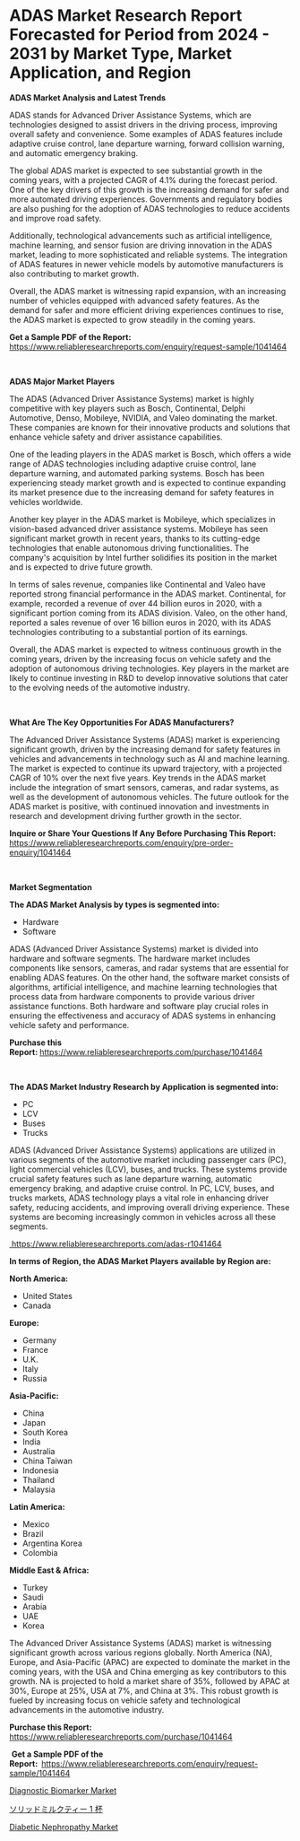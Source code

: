 <p><h1>ADAS Market Research Report Forecasted for Period from 2024 -  2031 by Market Type, Market Application, and Region</h1></p><p><strong>ADAS Market Analysis and Latest Trends</strong></p>
<p><p>ADAS stands for Advanced Driver Assistance Systems, which are technologies designed to assist drivers in the driving process, improving overall safety and convenience. Some examples of ADAS features include adaptive cruise control, lane departure warning, forward collision warning, and automatic emergency braking.</p><p>The global ADAS market is expected to see substantial growth in the coming years, with a projected CAGR of 4.1% during the forecast period. One of the key drivers of this growth is the increasing demand for safer and more automated driving experiences. Governments and regulatory bodies are also pushing for the adoption of ADAS technologies to reduce accidents and improve road safety.</p><p>Additionally, technological advancements such as artificial intelligence, machine learning, and sensor fusion are driving innovation in the ADAS market, leading to more sophisticated and reliable systems. The integration of ADAS features in newer vehicle models by automotive manufacturers is also contributing to market growth.</p><p>Overall, the ADAS market is witnessing rapid expansion, with an increasing number of vehicles equipped with advanced safety features. As the demand for safer and more efficient driving experiences continues to rise, the ADAS market is expected to grow steadily in the coming years.</p></p>
<p><strong>Get a Sample PDF of the Report:&nbsp;</strong> <a href="https://www.reliableresearchreports.com/enquiry/request-sample/1041464">https://www.reliableresearchreports.com/enquiry/request-sample/1041464</a></p>
<p>&nbsp;</p>
<p><strong>ADAS Major Market Players</strong></p>
<p><p>The ADAS (Advanced Driver Assistance Systems) market is highly competitive with key players such as Bosch, Continental, Delphi Automotive, Denso, Mobileye, NVIDIA, and Valeo dominating the market. These companies are known for their innovative products and solutions that enhance vehicle safety and driver assistance capabilities.</p><p>One of the leading players in the ADAS market is Bosch, which offers a wide range of ADAS technologies including adaptive cruise control, lane departure warning, and automated parking systems. Bosch has been experiencing steady market growth and is expected to continue expanding its market presence due to the increasing demand for safety features in vehicles worldwide.</p><p>Another key player in the ADAS market is Mobileye, which specializes in vision-based advanced driver assistance systems. Mobileye has seen significant market growth in recent years, thanks to its cutting-edge technologies that enable autonomous driving functionalities. The company's acquisition by Intel further solidifies its position in the market and is expected to drive future growth.</p><p>In terms of sales revenue, companies like Continental and Valeo have reported strong financial performance in the ADAS market. Continental, for example, recorded a revenue of over 44 billion euros in 2020, with a significant portion coming from its ADAS division. Valeo, on the other hand, reported a sales revenue of over 16 billion euros in 2020, with its ADAS technologies contributing to a substantial portion of its earnings.</p><p>Overall, the ADAS market is expected to witness continuous growth in the coming years, driven by the increasing focus on vehicle safety and the adoption of autonomous driving technologies. Key players in the market are likely to continue investing in R&D to develop innovative solutions that cater to the evolving needs of the automotive industry.</p></p>
<p>&nbsp;</p>
<p><strong>What Are The Key Opportunities For ADAS Manufacturers?</strong></p>
<p><p>The Advanced Driver Assistance Systems (ADAS) market is experiencing significant growth, driven by the increasing demand for safety features in vehicles and advancements in technology such as AI and machine learning. The market is expected to continue its upward trajectory, with a projected CAGR of 10% over the next five years. Key trends in the ADAS market include the integration of smart sensors, cameras, and radar systems, as well as the development of autonomous vehicles. The future outlook for the ADAS market is positive, with continued innovation and investments in research and development driving further growth in the sector.</p></p>
<p><strong>Inquire or Share Your Questions If Any Before Purchasing This Report:</strong> <a href="https://www.reliableresearchreports.com/enquiry/pre-order-enquiry/1041464">https://www.reliableresearchreports.com/enquiry/pre-order-enquiry/1041464</a></p>
<p>&nbsp;</p>
<p><strong>Market Segmentation</strong></p>
<p><strong>The ADAS Market Analysis by types is segmented into:</strong></p>
<p><ul><li>Hardware</li><li>Software</li></ul></p>
<p><p>ADAS (Advanced Driver Assistance Systems) market is divided into hardware and software segments. The hardware market includes components like sensors, cameras, and radar systems that are essential for enabling ADAS features. On the other hand, the software market consists of algorithms, artificial intelligence, and machine learning technologies that process data from hardware components to provide various driver assistance functions. Both hardware and software play crucial roles in ensuring the effectiveness and accuracy of ADAS systems in enhancing vehicle safety and performance.</p></p>
<p><strong>Purchase this Report:&nbsp;</strong><a href="https://www.reliableresearchreports.com/purchase/1041464">https://www.reliableresearchreports.com/purchase/1041464</a></p>
<p>&nbsp;</p>
<p><strong>The ADAS Market Industry Research by Application is segmented into:</strong></p>
<p><ul><li>PC</li><li>LCV</li><li>Buses</li><li>Trucks</li></ul></p>
<p><p>ADAS (Advanced Driver Assistance Systems) applications are utilized in various segments of the automotive market including passenger cars (PC), light commercial vehicles (LCV), buses, and trucks. These systems provide crucial safety features such as lane departure warning, automatic emergency braking, and adaptive cruise control. In PC, LCV, buses, and trucks markets, ADAS technology plays a vital role in enhancing driver safety, reducing accidents, and improving overall driving experience. These systems are becoming increasingly common in vehicles across all these segments.</p></p>
<p><a href="https://www.reliableresearchreports.com/adas-r1041464">&nbsp;https://www.reliableresearchreports.com/adas-r1041464</a></p>
<p><strong>In terms of Region, the ADAS Market Players available by Region are:</strong></p>
<p>
    <p> <strong> North America: </strong>
        <ul>
            <li>United States</li>
            <li>Canada</li>
        </ul>
        </p> 
    <p> <strong> Europe: </strong>
        <ul>
            <li>Germany</li>
            <li>France</li>
            <li>U.K.</li>
            <li>Italy</li>
            <li>Russia</li>
        </ul>
        </p> 
    <p> <strong> Asia-Pacific: </strong>
        <ul>
            <li>China</li>
            <li>Japan</li>
            <li>South Korea</li>
            <li>India</li>
            <li>Australia</li>
            <li>China Taiwan</li>
            <li>Indonesia</li>
            <li>Thailand</li>
            <li>Malaysia</li>
        </ul>
        </p> 
    <p> <strong> Latin America: </strong>
        <ul>
            <li>Mexico</li>
            <li>Brazil</li>
            <li>Argentina Korea</li>
            <li>Colombia</li>
        </ul>
        </p> 
    <p> <strong> Middle East & Africa: </strong>
        <ul>
            <li>Turkey</li>
            <li>Saudi</li>
            <li>Arabia</li>
            <li>UAE</li>
            <li>Korea</li>
        </ul>
    </p>
    </p>
<p><p>The Advanced Driver Assistance Systems (ADAS) market is witnessing significant growth across various regions globally. North America (NA), Europe, and Asia-Pacific (APAC) are expected to dominate the market in the coming years, with the USA and China emerging as key contributors to this growth. NA is projected to hold a market share of 35%, followed by APAC at 30%, Europe at 25%, USA at 7%, and China at 3%. This robust growth is fueled by increasing focus on vehicle safety and technological advancements in the automotive industry.</p></p>
<p><strong>Purchase this Report: </strong><a href="https://www.reliableresearchreports.com/purchase/1041464">https://www.reliableresearchreports.com/purchase/1041464</a></p>
<p>&nbsp;<strong>Get a Sample PDF of the Report:&nbsp;&nbsp;</strong><a href="https://www.reliableresearchreports.com/enquiry/request-sample/1041464">https://www.reliableresearchreports.com/enquiry/request-sample/1041464</a></p>
<p><strong></strong></p>
<p><p><a href="https://github.com/zmnbyevx75/Market-Research-Report-List-1/blob/main/diagnostic-biomarker-market.md">Diagnostic Biomarker Market</a></p><p><a href="https://github.com/KenyonJohns/Market-Research-Report-List-1/blob/main/8413053171557.md">ソリッドミルクティー 1 杯</a></p><p><a href="https://github.com/kmatchooka/Market-Research-Report-List-1/blob/main/diabetic-nephropathy-market.md">Diabetic Nephropathy Market</a></p></p>